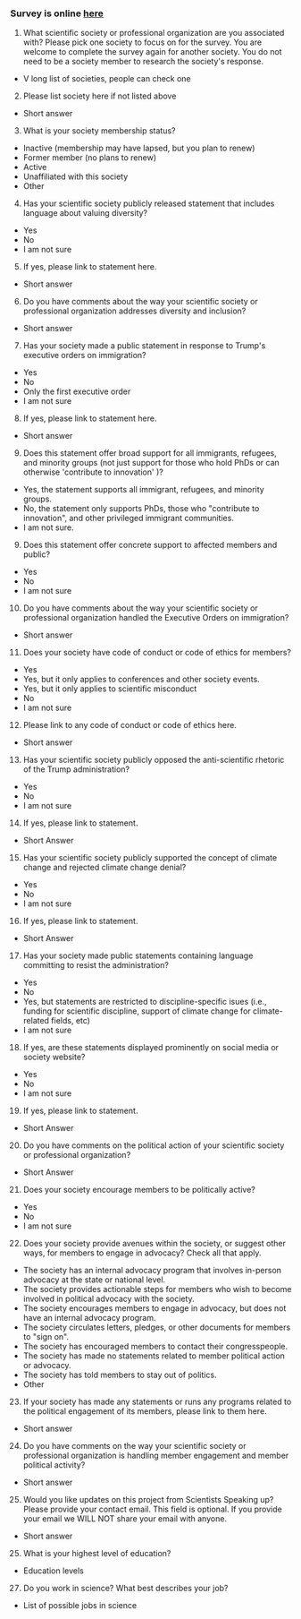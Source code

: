 ### Survey is online [here](https://docs.google.com/forms/d/e/1FAIpQLScHJGxXuQRAzq4CHME07NOJFityl_gkuXpjZz4WGxfrKJ-zOg/viewform)

1. What scientific society or professional organization are you associated with? Please pick one society to focus on for the survey. You are welcome to complete the survey again for another society. You do not need to be a society member to research the society's response. 
  - V long list of societies, people can check one

2. Please list society here if not listed above
  - Short answer

3. What is your society membership status?
  - Inactive (membership may have lapsed, but you plan to renew)
  - Former member (no plans to renew)
  - Active
  - Unaffiliated with this society
  - Other
4. Has your scientific society publicly released statement that includes language about valuing diversity?
  - Yes
  - No
  - I am not sure

5. If yes, please link to statement here.
  - Short answer

6. Do you have comments about the way your scientific society or professional organization addresses diversity and inclusion?
  - Short answer

7. Has your society made a public statement in response to Trump's executive orders on immigration?
  - Yes
  - No
  - Only the first executive order
  - I am not sure

8. If yes, please link to statement here.
  - Short answer

9. Does this statement offer broad support for all immigrants, refugees, and minority groups (not just support for those who hold PhDs or can otherwise 'contribute to innovation' )?
  - Yes, the statement supports all immigrant, refugees, and minority groups.
  - No, the statement only supports PhDs, those who "contribute to innovation", and other privileged immigrant communities.
  - I am not sure.

9. Does this statement offer concrete support to affected members and public?
  - Yes
  - No
  - I am not sure
  
10. Do you have comments about the way your scientific society or professional organization handled the Executive Orders on immigration? 
  - Short answer
  
11. Does your society have code of conduct or code of ethics for members?
  - Yes
  - Yes, but it only applies to conferences and other society events.
  - Yes, but it only applies to scientific misconduct
  - No
  - I am not sure

12. Please link to any code of conduct or code of ethics here.
  - Short answer

13. Has your scientific society publicly opposed the anti-scientific rhetoric of the Trump administration?
  - Yes
  - No
  - I am not sure

14. If yes, please link to statement.
  - Short Answer

15. Has your scientific society publicly supported the concept of climate change and rejected climate change denial?
  - Yes
  - No
  - I am not sure

16. If yes, please link to statement.
  - Short Answer

17. Has your society made public statements containing language committing to resist the administration?    
  - Yes
  - No
  - Yes, but statements are restricted to discipline-specific isues (i.e., funding for scientific discipline, support of climate change for climate-related fields, etc)
  - I am not sure

18. If yes, are these statements displayed prominently on social media or society website?
  - Yes
  - No
  - I am not sure

19. If yes, please link to statement.
  - Short Answer

20. Do you have comments on the political action of your scientific society or professional organization?
  - Short Answer

21. Does your society encourage members to be politically active?
  - Yes
  - No 
  - I am not sure

22. Does your society provide avenues within the society, or suggest other ways, for members to engage in advocacy? Check all that apply.
  - The society has an internal advocacy program that involves in-person advocacy at the state or national level. 
  - The society provides actionable steps for members who wish to become involved in political advocacy with the society.
  - The society encourages members to engage in advocacy, but does not have an internal advocacy program.
  - The society circulates letters, pledges, or other documents for members to "sign on".
  - The society has encouraged members to contact their congresspeople.
  - The society has made no statements related to member political action or advocacy.
  - The society has told members to stay out of politics.
  - Other

23. If your society has made any statements or runs any programs related to the political engagement of its members, please link to them here. 
  - Short answer

24. Do you have comments on the way your scientific society or professional organization is handling member engagement and member political activity?
  - Short answer

25. Would you like updates on this project from Scientists Speaking up? Please provide your contact email. This field is optional. If you provide your email we WILL NOT share your email with anyone.
  - Short answer

25. What is your highest level of education?
  - Education levels

27. Do you work in science? What best describes your job?
  - List of possible jobs in science

